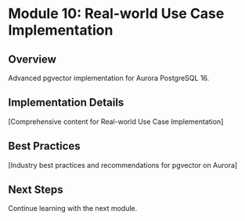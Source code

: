 # Module 10: Real-world Use Case Implementation

## Overview
Advanced pgvector implementation for Aurora PostgreSQL 16.

## Implementation Details
[Comprehensive content for Real-world Use Case Implementation]

## Best Practices
[Industry best practices and recommendations for pgvector on Aurora]

## Next Steps
Continue learning with the next module.